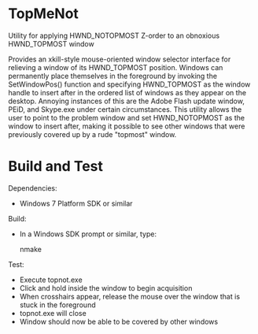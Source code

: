 TopMeNot
========
Utility for applying HWND\_NOTOPMOST Z-order to an obnoxious HWND\_TOPMOST window

Provides an xkill-style mouse-oriented window selector interface for relieving
a window of its HWND\_TOPMOST position. Windows can permanently place themselves
in the foreground by invoking the SetWindowPos() function and specifying
HWND\_TOPMOST as the window handle to insert after in the ordered list of
windows as they appear on the desktop.  Annoying instances of this are the
Adobe Flash update window, PEiD, and Skype.exe under certain circumstances.
This utility allows the user to point to the problem window and set
HWND\_NOTOPMOST as the window to insert after, making it possible to see other
windows that were previously covered up by a rude "topmost" window.

Build and Test
==============

Dependencies:
* Windows 7 Platform SDK or similar

Build:
* In a Windows SDK prompt or similar, type:

	nmake

Test:
* Execute topnot.exe
* Click and hold inside the window to begin acquisition
* When crosshairs appear, release the mouse over the window that is stuck in
  the foreground
* topnot.exe will close
* Window should now be able to be covered by other windows
